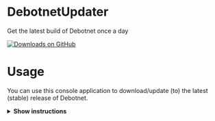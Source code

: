 # DebotnetUpdater
Get the latest build of Debotnet once a day

<a href="https://github.com/mirinsoft/DebotnetUpdater/releases" target="_blank">
 <img alt="Downloads on GitHub" src="https://img.shields.io/github/downloads/mirinsoft/DebotnetUpdater/total.svg?style=flat-square" />
</a>

# Usage 
You can use this console application to download/update (to) the latest (stable) release of Debotnet.

<details><summary><b>Show instructions</b></summary>

1. Run `DebotnetUpdater.exe`
2. Latest build will be automatically downloaded, extracted to directory `Debotnet` and started.
3. After finishing, an `update.txt` file is created with current date
4. Next time you run `DebotnetUpdater.exe`it will check whether the date has changed. If it's already been downloaded for the day, it launches Debotnet without downloading again.

<details><summary><b>Download</b></summary>
https://github.com/mirinsoft/DebotnetUpdater/releases
